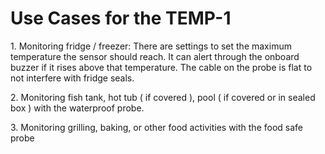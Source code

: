 # Use Cases for the TEMP-1

1\. Monitoring fridge / freezer: There are settings to set the maximum temperature the sensor should reach. It can alert through the onboard buzzer if it rises above that temperature. The cable on the probe is flat to not interfere with fridge seals.

2\. Monitoring fish tank, hot tub ( if covered ), pool ( if covered or in sealed box ) with the waterproof probe.

3\. Monitoring grilling, baking, or other food activities with the food safe probe